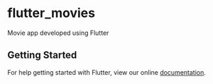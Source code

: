 # flutter_movies

Movie app developed using Flutter

## Getting Started

For help getting started with Flutter, view our online
[documentation](https://flutter.io/).
